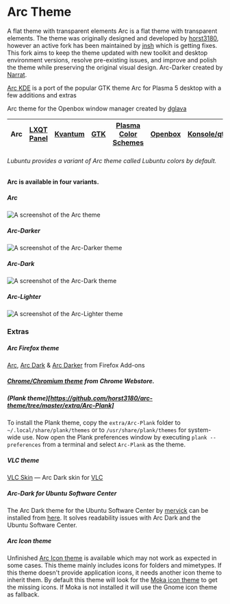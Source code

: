 # Arc Theme
 A flat theme with transparent elements 
Arc is a flat theme with transparent elements. The theme was originally designed and developed by [horst3180](https://github.com/horst3180/arc-theme), however an active fork has been maintained by [jnsh](https://github.com/jnsh/arc-theme) which is getting fixes. This fork aims to keep the theme updated with new toolkit and desktop environment versions, resolve pre-existing issues, and improve and polish the theme while preserving the original visual design. Arc-Darker created by [Narrat](https://github.com/Narrat). 

[Arc KDE](https://github.com/PapirusDevelopmentTeam/arc-kde)  is a port of the popular GTK theme Arc for Plasma 5 desktop with a few additions and extras

Arc theme for the Openbox window manager created by [dglava](https://github.com/dglava/arc-openbox)



| Arc | [LXQT Panel](https://gitlab.com/isseigx/lxqt-arc-dark-theme) | [Kvantum](https://github.com/PapirusDevelopmentTeam/arc-kde) | [GTK](https://github.com/jnsh/arc-theme) | [Plasma Color Schemes](https://github.com/PapirusDevelopmentTeam/arc-kde) | [Openbox](https://github.com/dglava/arc-openbox) | [Konsole/qterminal](https://github.com/PapirusDevelopmentTeam/arc-kde)|
| ----- | ----- | ----- | ----- | ----- | ----- | ----- |

###### Lubuntu provides a variant of Arc theme called Lubuntu colors by default. 



#### Arc is available in four variants.

##### Arc

![A screenshot of the Arc theme](https://raw.githubusercontent.com/jnsh/arc-theme/master/.github/arc-prv.png)

##### Arc-Darker

![A screenshot of the Arc-Darker theme](https://raw.githubusercontent.com/jnsh/arc-theme/master/.github/arc-darker-prv.png)

##### Arc-Dark

![A screenshot of the Arc-Dark theme](https://raw.githubusercontent.com/jnsh/arc-theme/master/.github/arc-dark-prv.png)

##### Arc-Lighter

![A screenshot of the Arc-Lighter theme](https://raw.githubusercontent.com/jnsh/arc-theme/master/.github/arc-lighter-prv.png)


### Extras

##### Arc Firefox theme
[Arc](https://addons.mozilla.org/en-US/firefox/addon/arc-theme-we/), [Arc Dark](https://addons.mozilla.org/en-US/firefox/addon/arc-dark-theme-we/) & [Arc Darker](https://addons.mozilla.org/en-US/firefox/addon/arc-darker-theme-we/) from Firefox Add-ons

##### [Chrome/Chromium theme](https://chrome.google.com/webstore/detail/arc-dark/adicoenigffoolephelklheejpcpoolk?hl=en) from Chrome Webstore. 

##### (Plank theme)[https://github.com/horst3180/arc-theme/tree/master/extra/Arc-Plank]
To install the Plank theme, copy the `extra/Arc-Plank` folder to `~/.local/share/plank/themes` or to `/usr/share/plank/themes` for system-wide use.
Now open the Plank preferences window by executing `plank --preferences` from a terminal and select `Arc-Plank` as the theme.

##### VLC theme
[VLC Skin](https://github.com/varlesh/VLC-Arc-Dark) — Arc Dark skin for [VLC](http://www.videolan.org/vlc/)

##### Arc-Dark for Ubuntu Software Center
The Arc Dark theme for the Ubuntu Software Center by [mervick](https://github.com/mervick) can be installed from [here](https://github.com/mervick/arc-dark-software-center). It solves readability issues with Arc Dark and the Ubuntu Software Center.

##### Arc Icon theme
Unfinished [Arc Icon theme](https://github.com/horst3180/arc-icon-theme) is available which may not work as expected in some cases. This theme mainly includes icons for folders and mimetypes. If this theme doesn't provide application icons, it needs another icon theme to inherit them. By default this theme will look for the [Moka icon theme](https://snwh.org/moka) to get the missing icons. If Moka is not installed it will use the Gnome icon theme as fallback.
